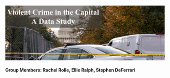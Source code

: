 ![Cover photo of police car and US capital](https://github.com/rchlrolle/big_data_project/blob/main/images/cover_photo.png)
#### Group Members: Rachel Rolle, Ellie Ralph, Stephen DeFerrari


